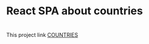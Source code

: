 # React SPA about countries
# 

This project link [COUNTRIES](https://paulsajta.github.io/countries/)
